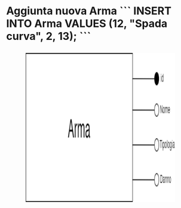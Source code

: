 <h1>Aggiunta nuova Arma</h>
```
INSERT INTO Arma VALUES
(12, "Spada curva", 2, 13);
```
<p align="center">
<img src="/Immagini/Operazioni/o3.png" width="400" height="400" center>
</p>